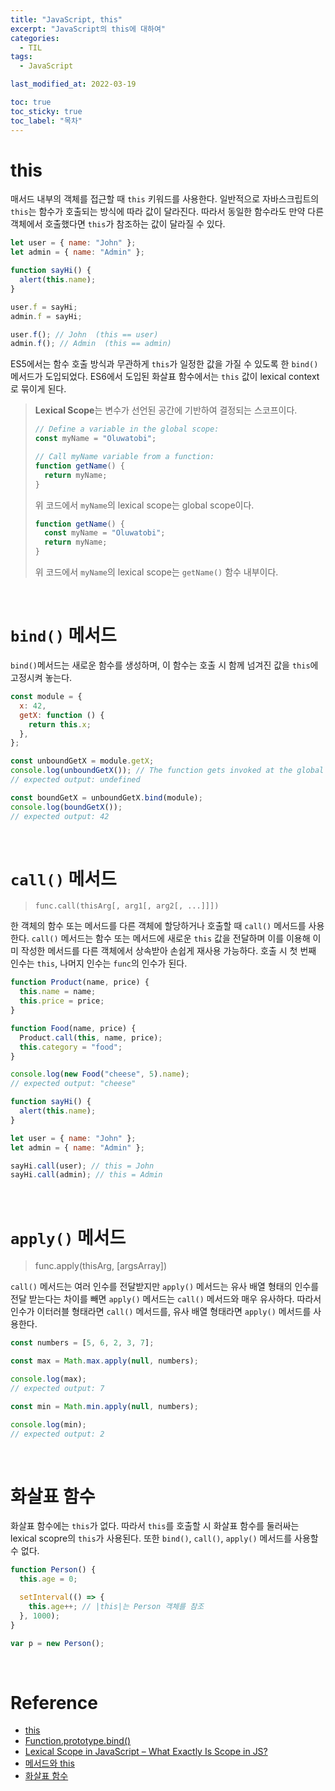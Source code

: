 ```yaml
---
title: "JavaScript, this"
excerpt: "JavaScript의 this에 대하여"
categories:
  - TIL
tags:
  - JavaScript

last_modified_at: 2022-03-19

toc: true
toc_sticky: true
toc_label: "목차"
---
```


# this

매서드 내부의 객체를 접근할 때 `this` 키워드를 사용한다. 일반적으로 자바스크립트의 `this`는 함수가 호출되는 방식에 따라 값이 달라진다. 따라서 동일한 함수라도 만약 다른 객체에서 호출했다면 `this`가 참조하는 값이 달라질 수 있다.

```javascript
let user = { name: "John" };
let admin = { name: "Admin" };

function sayHi() {
  alert(this.name);
}

user.f = sayHi;
admin.f = sayHi;

user.f(); // John  (this == user)
admin.f(); // Admin  (this == admin)
```

ES5에서는 함수 호출 방식과 무관하게 `this`가 일정한 값을 가질 수 있도록 한 `bind()` 메서드가 도입되었다. ES6에서 도입된 화살표 함수에서는 `this` 값이 lexical context로 묶이게 된다.

> **Lexical Scope**는 변수가 선언된 공간에 기반하여 결정되는 스코프이다.
>
> ```javascript
> // Define a variable in the global scope:
> const myName = "Oluwatobi";
>
> // Call myName variable from a function:
> function getName() {
>   return myName;
> }
> ```
>
> 위 코드에서 `myName`의 lexical scope는 global scope이다.
>
> ```javascript
> function getName() {
>   const myName = "Oluwatobi";
>   return myName;
> }
> ```
>
> 위 코드에서 `myName`의 lexical scope는 `getName()` 함수 내부이다.

<br>

# `bind()` 메서드

`bind()`메서드는 새로운 함수를 생성하며, 이 함수는 호출 시 함께 넘겨진 값을 `this`에 고정시켜 놓는다.

```javascript
const module = {
  x: 42,
  getX: function () {
    return this.x;
  },
};

const unboundGetX = module.getX;
console.log(unboundGetX()); // The function gets invoked at the global scope
// expected output: undefined

const boundGetX = unboundGetX.bind(module);
console.log(boundGetX());
// expected output: 42
```

<br>

# `call()` 메서드

> `func.call(thisArg[, arg1[, arg2[, ...]]])`

한 객체의 함수 또는 메서드를 다른 객체에 할당하거나 호출할 때 `call()` 메서드를 사용한다. `call()` 메서드는 함수 또는 메서드에 새로운 `this` 값을 전달하며 이를 이용해 이미 작성한 메서드를 다른 객체에서 상속받아 손쉽게 재사용 가능하다. 호출 시 첫 번째 인수는 `this`, 나머지 인수는 `func`의 인수가 된다.

```javascript
function Product(name, price) {
  this.name = name;
  this.price = price;
}

function Food(name, price) {
  Product.call(this, name, price);
  this.category = "food";
}

console.log(new Food("cheese", 5).name);
// expected output: "cheese"
```

```javascript
function sayHi() {
  alert(this.name);
}

let user = { name: "John" };
let admin = { name: "Admin" };

sayHi.call(user); // this = John
sayHi.call(admin); // this = Admin
```

<br>

# `apply()` 메서드

> func.apply(thisArg, [argsArray])

`call()` 메서드는 여러 인수를 전달받지만 `apply()` 메서드는 유사 배열 형태의 인수를 전달 받는다는 차이를 빼면 `apply()` 메서드는 `call()` 메서드와 매우 유사하다. 따라서 인수가 이터러블 형태라면 `call()` 메서드를, 유사 배열 형태라면 `apply()` 메서드를 사용한다.

```javascript
const numbers = [5, 6, 2, 3, 7];

const max = Math.max.apply(null, numbers);

console.log(max);
// expected output: 7

const min = Math.min.apply(null, numbers);

console.log(min);
// expected output: 2
```

<br>

# 화살표 함수

화살표 함수에는 `this`가 없다. 따라서 `this`를 호출할 시 화살표 함수를 둘러싸는 lexical scopre의 `this`가 사용된다. 또한 `bind()`, `call()`, `apply()` 메서드를 사용할 수 없다.

```javascript
function Person() {
  this.age = 0;

  setInterval(() => {
    this.age++; // |this|는 Person 객체를 참조
  }, 1000);
}

var p = new Person();
```

<br>

# Reference

- [this](https://developer.mozilla.org/en-US/docs/Web/JavaScript/Reference/Operators/this)
- [Function.prototype.bind()](https://developer.mozilla.org/en-US/docs/Web/JavaScript/Reference/Global_Objects/Function/bind)
- [Lexical Scope in JavaScript – What Exactly Is Scope in JS?](https://www.freecodecamp.org/news/javascript-lexical-scope-tutorial/)
- [메서드와 this](https://ko.javascript.info/object-methods)
- [화살표 함수](https://developer.mozilla.org/ko/docs/Web/JavaScript/Reference/Functions/Arrow_functions)
